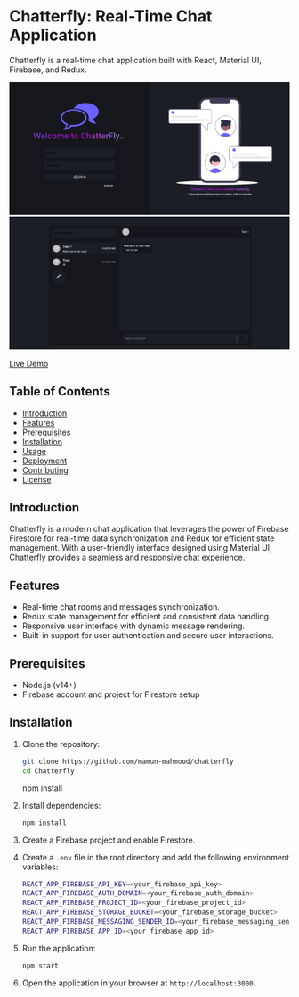 # Chatterfly: Real-Time Chat Application

Chatterfly is a real-time chat application built with React, Material UI, Firebase, and Redux.

![Chatterfly Screenshot](./docs/Screenshot%20from%202023-08-08%2009-45-25.png)
![Chatterfly Screenshot](./docs/Screenshot%20from%202023-08-08%2009-45-01.png)

<!-- live demo -->

[Live Demo](https://chatterfly.vercel.app)

## Table of Contents

- [Introduction](#introduction)
- [Features](#features)
- [Prerequisites](#prerequisites)
- [Installation](#installation)
- [Usage](#usage)
- [Deployment](#deployment)
- [Contributing](#contributing)
- [License](#license)

## Introduction

Chatterfly is a modern chat application that leverages the power of Firebase Firestore for real-time data synchronization and Redux for efficient state management. With a user-friendly interface designed using Material UI, Chatterfly provides a seamless and responsive chat experience.

## Features

- Real-time chat rooms and messages synchronization.
- Redux state management for efficient and consistent data handling.
- Responsive user interface with dynamic message rendering.
- Built-in support for user authentication and secure user interactions.

## Prerequisites

- Node.js (v14+)
- Firebase account and project for Firestore setup

## Installation

1. Clone the repository:

   ```bash
   git clone https://github.com/mamun-mahmood/chatterfly
   cd Chatterfly
   ```

   npm install

2. Install dependencies:

   ```bash
   npm install
   ```

3. Create a Firebase project and enable Firestore.
4. Create a `.env` file in the root directory and add the following environment variables:

   ```bash
   REACT_APP_FIREBASE_API_KEY=<your_firebase_api_key>
   REACT_APP_FIREBASE_AUTH_DOMAIN=<your_firebase_auth_domain>
   REACT_APP_FIREBASE_PROJECT_ID=<your_firebase_project_id>
   REACT_APP_FIREBASE_STORAGE_BUCKET=<your_firebase_storage_bucket>
   REACT_APP_FIREBASE_MESSAGING_SENDER_ID=<your_firebase_messaging_sender_id>
   REACT_APP_FIREBASE_APP_ID=<your_firebase_app_id>
   ```

5. Run the application:

   ```bash
   npm start
   ```

6. Open the application in your browser at `http://localhost:3000`.
